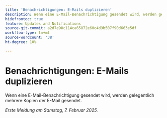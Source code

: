 ```yaml
---
title: 'Benachrichtigungen: E-Mails duplizieren'
description: Wenn eine E-Mail-Benachrichtigung gesendet wird, werden gelegentlich mehrere Kopien der E-Mail gesendet.
hidefromtoc: true
feature: Updates and Notifications
source-git-commit: a2d7e98c114ca65872e60c4d9b507f90d663e5df
workflow-type: tm+mt
source-wordcount: '38'
ht-degree: 10%

---
```


# Benachrichtigungen: E-Mails duplizieren

Wenn eine E-Mail-Benachrichtigung gesendet wird, werden gelegentlich mehrere Kopien der E-Mail gesendet.

_Erste Meldung am Samstag, 7. Februar 2025._
